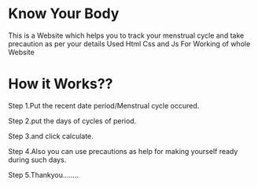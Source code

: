 # Know Your Body
This is a Website which helps you to track your menstrual cycle and take precaution as per your details Used Html Css and Js For Working of whole Website
# How it Works??
Step 1.Put the recent date period/Menstrual cycle occured.

Step 2.put the days of cycles of period.

Step 3.and click calculate.

Step 4.Also you can use precautions as help for making yourself ready during such days.

Step 5.Thankyou........
